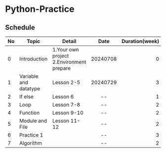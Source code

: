 # Python-Practice

## Schedule

| No  | Topic | Detail | Date | Duration(week) |
| :--- | --- | --- | :---: | ---: | 
| 0 | Introduction | 1.Your own project<br> 2.Environment prepare | 20240708 | 0 |  
| 1 | Variable and datatype | Lesson 2-5 | 20240729 | 3 | 
| 2 | If else | Lesson 6 | -- | 1 | 
| 3 | Loop | Lesson 7-8 | -- | 2 | 
| 4 | Function | Lesson 9-10 | -- | 2 | 
| 5 | Module and File | Lesson 11-12 | -- | 2 | 
| 6 | Practice 1 | | -- | 3 |
| 7 | Algorithm | | -- | 2 |
